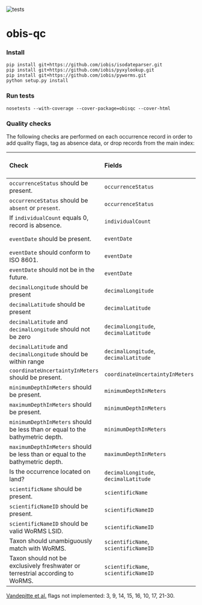 ![tests](https://github.com/iobis/obis-qc/workflows/tests/badge.svg)

# obis-qc
### Install

```
pip install git+https://github.com/iobis/isodateparser.git
pip install git+https://github.com/iobis/pyxylookup.git
pip install git+https://github.com/iobis/pyworms.git
python setup.py install
```

### Run tests

```
nosetests --with-coverage --cover-package=obisqc --cover-html
```

### Quality checks

The following checks are performed on each occurrence record in order to add quality flags, tag as absence data, or drop records from the main index:

| Check                                                        | Fields                                | Flags        | Absence | Dropped | [Vandepitte et al.](https://www.ncbi.nlm.nih.gov/pubmed/25632106) flag number |
| :----------------------------------------------------------- | :------------------------------------ | :----------- | :------ | :------ | :----------------------------------------------------------- |
| `occurrenceStatus` should be present.                        | `occurrenceStatus`                    |              |         |         |                                                              |
| `occurrenceStatus` should be `absent` or `present`.          | `occurrenceStatus`                    |              | x       |         |                                                              |
| If `individualCount` equals 0, record is absence.            | `individualCount`                     |              | x       |         |                                                              |
| `eventDate` should be present.                               | `eventDate`                           |              |         |         | 7, 11, 12, 13                                                |
| `eventDate` should conform to ISO 8601.                      | `eventDate`                           |              |         |         |                                                              |
| `eventDate` should not be in the future.                     | `eventDate`                           |              |         |         |                                                              |
| `decimalLongitude` should be present                         | `decimalLongitude`                    | `no_coord`   |         | x       |                                                              |
| `decimalLatitude` should be present                          | `decimalLatitude`                     | `no_coord`   |         | x       |                                                              |
| `decimalLatitude` and `decimalLongitude` should not be zero  | `decimalLongitude`, `decimalLatitude` | `zero_coord` |         | x       | 4                                                            |
| `decimalLatitude` and `decimalLongitude` should be within range | `decimalLongitude`, `decimalLatitude` | `no_coord`   |         | x       | 5                                                            |
| `coordinateUncertaintyInMeters` should be present.           | `coordinateUncertaintyInMeters`       |              |         |         |                                                              |
| `minimumDepthInMeters` should be present.                    | `minimumDepthInMeters`                |              |         |         |                                                              |
| `maximumDepthInMeters` should be present.                    | `minimumDepthInMeters`                |              |         |         |                                                              |
| `minimumDepthInMeters` should be less than or equal to the bathymetric depth. | `minimumDepthInMeters`                | `bath_issue` |         |         | 19                                                           |
| `maximumDepthInMeters` should be less than or equal to the bathymetric depth. | `maximumDepthInMeters`                | `bath_issue` |         |         | 19                                                           |
| Is the occurrence located on land?                           | `decimalLongitude`, `decimalLatitude` |              |         |         | 6                                                            |
| `scientificName` should be present.                          | `scientificName`                      |              |         |         |                                                              |
| `scientificNameID` should be present.                        | `scientificNameID`                    |              |         |         |                                                              |
| `scientificNameID` should be valid WoRMS LSID.               | `scientificNameID`                    |              |         |         | 2                                                            |
| Taxon should unambiguously match with WoRMS.                 | `scientificName`, `scientificNameID`  |              |         | x       |                                                              |
| Taxon should not be exclusively freshwater or terrestrial according to WoRMS. | `scientificName`, `scientificNameID`  |              |         | x       |                                                              |

[Vandepitte et al.](https://www.ncbi.nlm.nih.gov/pubmed/25632106) flags not implemented: 3, 9, 14, 15, 16, 10, 17, 21-30.

